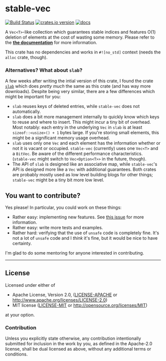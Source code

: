 # stable-vec
[![Build Status](https://img.shields.io/travis/LukasKalbertodt/stable-vec/master.svg)](https://travis-ci.org/LukasKalbertodt/stable-vec)
[![crates.io version](https://img.shields.io/crates/v/stable-vec.svg)](https://crates.io/crates/stable-vec)
[![docs](https://docs.rs/stable-vec/badge.svg)](https://docs.rs/stable-vec)

A `Vec<T>`-like collection which guarantees stable indices and features O(1)
deletion of elements at the cost of wasting some memory. Please refer to the
[**the documentation**](https://docs.rs/stable-vec) for more information.

This crate has no dependencies and works in `#![no_std]` context (needs the `alloc` crate, though).

### Alternatives? What about `slab`?

A few weeks after writing the intial version of this crate, I found the crate [`slab`](https://crates.io/crates/slab) which does *pretty much* the same as this crate (and has way more downloads). Despite being very similar, there are a few differences which might be important for you:

- `slab` reuses keys of deleted entries, while `stable-vec` does not automatically.
- `slab` does a bit more management internally to quickly know which keys to reuse and where to insert. This might incur a tiny bit of overhead. Most notably: each entry in the underlying `Vec` in `slab` is at least `sizeof::<usize>() + 1` bytes large. If you're storing small elements, this might be a significant memory usage overhead.
- `slab` uses only one `Vec` and each element has the information whether or not it is vacant or occupied. `stable-vec` (currently) uses one `Vec<T>` and a `BitVec`. Be aware of the different performance characteristics. (`stable-vec` might switch to `Vec<Option<T>>` in the future, though).
- The API of `slab` is designed like an associative map, while `stable-vec`'s API is designed more like a `Vec` with additional guarantees. Both crates are probably mostly used as low level building blogs for other things; `stable-vec` might be a tiny bit more low level.

## You want to contribute?

Yes please!
In particular, you could work on these things:

- Rather easy: implementing new features. See [this issue](https://github.com/LukasKalbertodt/stable-vec/issues/3) for more information.
- Rather easy: write more tests and examples.
- Rather hard: verifying that the use of `unsafe` code is completely fine. It's not a lot of `unsafe` code and I *think* it's fine, but it would be nice to have certainty.

I'm glad to do some mentoring for anyone interested in contributing.

---

## License

Licensed under either of

 * Apache License, Version 2.0, ([LICENSE-APACHE](LICENSE-APACHE) or http://www.apache.org/licenses/LICENSE-2.0)
 * MIT license ([LICENSE-MIT](LICENSE-MIT) or http://opensource.org/licenses/MIT)

at your option.

### Contribution

Unless you explicitly state otherwise, any contribution intentionally submitted
for inclusion in the work by you, as defined in the Apache-2.0 license, shall
be dual licensed as above, without any additional terms or conditions.

